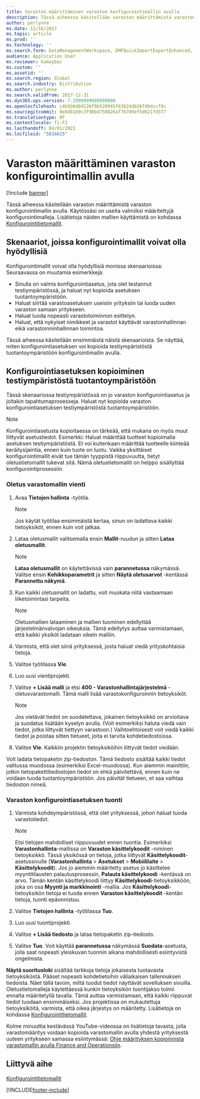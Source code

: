 ```yaml
---
title: Varaston määrittäminen varaston konfigurointimallin avulla
description: Tässä aiheessa käsitellään varaston määrittämistä varaston konfigurointimallin avulla.
author: perlynne
ms.date: 11/16/2017
ms.topic: article
ms.prod: ''
ms.technology: ''
ms.search.form: DataManagementWorkspace, DMFQuickImportExportEnhanced, DMFDefinitionGroupTemplate, DMFEntityTemplateDefinitionLoadDialog
audience: Application User
ms.reviewer: kamaybac
ms.custom: ''
ms.assetid: ''
ms.search.region: Global
ms.search.industry: Distribution
ms.author: perlynne
ms.search.validFrom: 2017-12-31
ms.dyn365.ops.version: 7.2999999999999998
ms.openlocfilehash: c4b5b6db9126f9b520945f63b24db26fdbdccf8c
ms.sourcegitcommit: 0e8db169c3f90bd750826af76709ef5d621fd377
ms.translationtype: HT
ms.contentlocale: fi-FI
ms.lasthandoff: 04/01/2021
ms.locfileid: "5816625"
---
```

# <a name="set-up-a-warehouse-by-using-a-warehouse-configuration-template"></a>Varaston määrittäminen varaston konfigurointimallin avulla

[!include [banner](../includes/banner.md)]

Tässä aiheessa käsitellään varaston määrittämistä varaston konfigurointimallin avulla. Käytössäsi on useita valmiiksi määritettyjä konfigurointimalleja. Lisätietoja näiden mallien käyttämistä on kohdassa [Konfigurointitietomallit](../../dev-itpro/data-entities/configuration-data-templates.md).

## <a name="scenarios-where-configuration-templates-can-be-helpful"></a>Skenaariot, joissa konfigurointimallit voivat olla hyödyllisiä

Konfigurointimallit voivat olla hyödyllisiä monissa skenaarioissa: Seuraavassa on muutamia esimerkkejä:

- Sinulla on valmis konfigurointiasetus, jota olet testannut testiympäristössä, ja haluat nyt kopioida asetuksen tuotantoympäristöön.
- Haluat siirtää varastoasetuksen useisiin yrityksiin tai luoda uuden varaston samaan yritykseen.
- Haluat luoda nopeasti varastotoiminnon esittelyn.
- Haluat, että nykyiset nimikkeet ja varastot käyttävät varastonhallinnan eikä varastoinninhallinnan toimintoa.

Tässä aiheessa käsitellään ensimmäistä näistä skenaarioista. Se näyttää, miten konfigurointiasetuksen voi kopioida testiympäristöstä tuotantoympäristöön konfigurointimallin avulla.

## <a name="copy-a-configuration-setup-from-a-test-environment-to-a-production-environment"></a>Konfigurointiasetuksen kopioiminen testiympäristöstä tuotantoympäristöön

Tässä skenaariossa testiympäristössä on jo varaston konfigurointiasetus ja joitakin tapahtumaprosesseja. Haluat nyt kopioida varaston konfigurointiasetuksen testiympäristöstä tuotantoympäristöön.

> [!NOTE]
> Konfigurointiasetusta kopioitaessa on tärkeää, että mukana on myös muut liittyvät asetustiedot. Esimerkki: Haluat määrittää tuotteet kopioimalla asetuksen testiympäristöstä. Et voi kuitenkaan määrittää tuotteelle kiinteää keräilysijaintia, ennen kuin tuote on luotu. Vaikka yksittäiset konfigurointimallit eivät tue tämän tyyppistä riippuvuutta, tietyt oletustietomallit tukevat sitä. Nämä oletustietomallit on helppo sisällyttää konfigurointiprosessiin.

### <a name="export-a-default-warehouse-template"></a>Oletus varastomallin vienti 

1. Avaa **Tietojen hallinta** -työtila.

    > [!NOTE]
    > Jos käytät työtilaa ensimmäistä kertaa, sinun on ladattava kaikki tietoyksiköt, ennen kuin voit jatkaa.

2. Lataa oletusmallit valitsemalla ensin **Mallit**-ruudun ja sitten **Lataa oletusmallit**.

    > [!NOTE]
    > **Lataa oletusmallit** on käytettävissä vain **parannetussa** näkymässä. Valitse ensin **Kehikkoparametrit** ja sitten **Näytä oletusarvot** -kentässä **Parannettu näkymä**.

3. Kun kaikki oletusmallit on ladattu, voit muokata niitä vastaamaan liiketoimintasi tarpeita.

    > [!NOTE]
    > Oletusmallien lataaminen ja mallien tuominen edellyttää järjestelmänvalvojan oikeuksia. Tämä edellytys auttaa varmistamaan, että kaikki yksiköt ladataan oikein malliin.

4. Varmista, että olet siinä yrityksessä, josta haluat viedä yrityskohtaisia tietoja.
5. Valitse työtilassa **Vie**.
6. Luo uusi vientiprojekti.
7. Valitse **+ Lisää malli** ja etsi **400 - Varastonhallintajärjestelmä** -oletusvarastomalli. Tämä malli lisää varastokonfiguroinnin tietoyksiköt.

    > [!NOTE]
    > Jos vietävät tiedot on suodatettava, jokainen tietoyksikkö on arvioitava ja suodatus lisätään kyselyn avulla. (Voit esimerkiksi haluta viedä vain tiedot, jotka liittyvät tiettyyn varastoon.) Vaihtoehtoisesti voit viedä kaikki tiedot ja poistaa sitten tietueet, joita ei tarvita kohdetiedostoissa.

8. Valitse **Vie**. Kaikkiin projektin tietoyksiköihin liittyvät tiedot viedään.

Voit ladata tietopaketin zip-tiedoston. Tämä tiedosto sisältää kaikki tiedot valitussa muodossa (esimerkiksi Excel-muodossa). Kun aiemmin mainittiin, jotkin tietopakettitiedostojen tiedot on ehkä päivitettävä, ennen kuin ne voidaan tuoda tuotantoympäristöön. Jos päivität tietueen, et saa vaihtaa tiedoston nimeä.

### <a name="import-a-warehouse-configuration-setup"></a>Varaston konfigurointiasetuksen tuonti

1. Varmista kohdeympäristössä, että olet yrityksessä, johon haluat tuoda varastotiedot.

    > [!NOTE]
    > Etsi tietojen mahdolliset riippuvuudet ennen tuontia. Esimerkiksi **Varastonhallinta**-mallissa on **Varaston käsittelykoodit** -niminen tietoyksikkö. Tässä yksikössä on tietoja, jotka liittyvät **Käsittelykoodit**-asetussivulle (**Varastonhallinta** > **Asetukset** > **Mobiililaite** > **Käsittelykoodit**). Jos jo aiemmin määritetty asetus jo käsittelee myyntitilausten palautusprosessin, **Palauta käsittelykoodi** -kentässä on arvo. Tämän kentän käsittelykoodi liittyy **Käsittelykoodi**-tietoyksikköön, joka on osa **Myynti ja markkinointi** -mallia. Jos **Käsittelykoodi**-tietoyksikön tietoja ei tuoda ennen **Varaston käsittelykoodit** -kentän tietoja, tuonti epäonnistuu.

2. Valitse **Tietojen hallinta** -työtilassa **Tuo**.
3. Luo uusi tuontiprojekti.
4. Valitse **+ Lisää tiedosto** ja lataa tietopaketin zip-tiedosto.
5. Valitse **Tuo**. Voit käyttää **parannetussa** näkymässä **Suodata**-asetusta, jolla saat nopeasti yleiskuvan tuonnin aikana mahdollisesti esiintyvistä ongelmista.

**Näytä suoritusloki** sisältää tarkkoja tietoja jokaisesta tuotavasta tietoyksiköstä. Pääset nopeasti kohdetietoihin väliaikaisen tallennuksen tiedoista. Näet tällä tavoin, miltä tuodut tiedot näyttävät sovelluksen sivuilla. Oletustietomalleja käytettäessä kunkin tietoyksikön tuontijakso toimii ennalta määritetyllä tavalla. Tämä auttaa varmistamaan, että kaikki riippuvat tiedot tuodaan ensimmäiseksi. Jos projektissa on mukautettuja tietoyksiköitä, varmista, että oikea järjestys on määritetty. Lisätietoja on kohdassa [Konfigurointitietomallit](../../dev-itpro/data-entities/configuration-data-templates.md).

Kolme minuuttia kestävässä YouTube-videossa on lisätietoja tavasta, jolla varastomääritys voidaan kopioida varastomallin avulla yhdestä yrityksestä uuteen yritykseen samassa esiintymässä: [Ohje määrityksen kopioinnista varastomallin avulla Finance and Operationsiin](https://www.youtube.com/watch?v=K2WIfFlqJYs).

## <a name="related-topic"></a>Liittyvä aihe

[Konfigurointitietomallit](../../dev-itpro/data-entities/configuration-data-templates.md)


[!INCLUDE[footer-include](../../includes/footer-banner.md)]